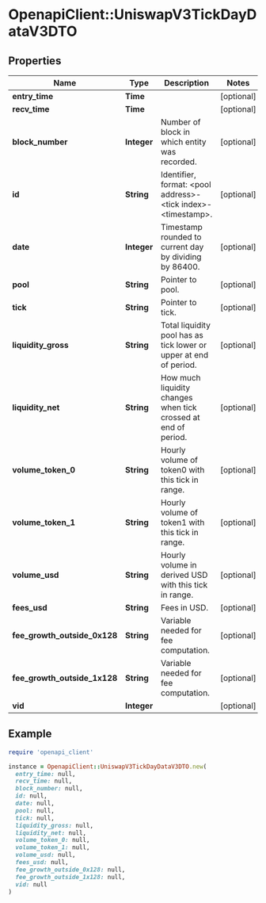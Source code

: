 # OpenapiClient::UniswapV3TickDayDataV3DTO

## Properties

| Name | Type | Description | Notes |
| ---- | ---- | ----------- | ----- |
| **entry_time** | **Time** |  | [optional] |
| **recv_time** | **Time** |  | [optional] |
| **block_number** | **Integer** | Number of block in which entity was recorded. | [optional] |
| **id** | **String** | Identifier, format: &lt;pool address&gt;-&lt;tick index&gt;-&lt;timestamp&gt;. | [optional] |
| **date** | **Integer** | Timestamp rounded to current day by dividing by 86400. | [optional] |
| **pool** | **String** | Pointer to pool. | [optional] |
| **tick** | **String** | Pointer to tick. | [optional] |
| **liquidity_gross** | **String** | Total liquidity pool has as tick lower or upper at end of period. | [optional] |
| **liquidity_net** | **String** | How much liquidity changes when tick crossed at end of period. | [optional] |
| **volume_token_0** | **String** | Hourly volume of token0 with this tick in range. | [optional] |
| **volume_token_1** | **String** | Hourly volume of token1 with this tick in range. | [optional] |
| **volume_usd** | **String** | Hourly volume in derived USD with this tick in range. | [optional] |
| **fees_usd** | **String** | Fees in USD. | [optional] |
| **fee_growth_outside_0x128** | **String** | Variable needed for fee computation. | [optional] |
| **fee_growth_outside_1x128** | **String** | Variable needed for fee computation. | [optional] |
| **vid** | **Integer** |  | [optional] |

## Example

```ruby
require 'openapi_client'

instance = OpenapiClient::UniswapV3TickDayDataV3DTO.new(
  entry_time: null,
  recv_time: null,
  block_number: null,
  id: null,
  date: null,
  pool: null,
  tick: null,
  liquidity_gross: null,
  liquidity_net: null,
  volume_token_0: null,
  volume_token_1: null,
  volume_usd: null,
  fees_usd: null,
  fee_growth_outside_0x128: null,
  fee_growth_outside_1x128: null,
  vid: null
)
```

